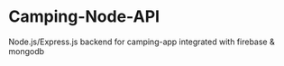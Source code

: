 # Camping-Node-API
Node.js/Express.js backend for camping-app integrated with firebase &amp; mongodb
